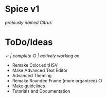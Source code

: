 # Spice v1
*preiously named Citrus*

# ToDo/Ideas

*✓ | complete
 ○ | actively working on*

* Remake Color.editHSV
* Make Advanced Text Editor
* Advanced Theming
* Remake Rounded Frame (more organized) ○
* Make guidelines
* Tutorials and Documentation